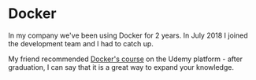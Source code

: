 # Docker
In my company we've been using Docker for 2 years. In July 2018 I joined the development team and I had to catch up.

My friend recommended [Docker's course](https://www.udemy.com/docker-mastery/) on the Udemy platform - after graduation, 
I can say that it is a great way to expand your knowledge.
